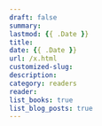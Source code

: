 ```yaml
---
draft: false
summary: 
lastmod: {{ .Date }}
title: 
date: {{ .Date }}
url: /x.html
customized-slug: 
description: 
category: readers
reader: 
list_books: true
list_blog_posts: true
---
```



